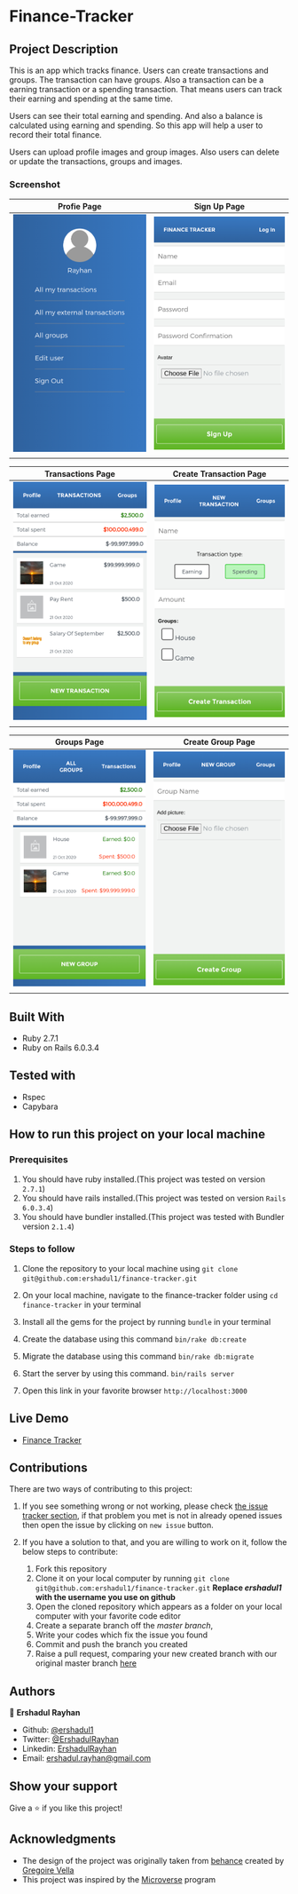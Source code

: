 # Finance-Tracker


## Project Description

This is an app which tracks finance. Users can create transactions and groups. The transaction can have groups. Also a transaction can be a earning transaction or a spending transaction. That means users can track their earning and spending at the same time. 

Users can see their total earning and spending. And also a balance is calculated using earning and spending. So this app will help a user to record their total finance.

Users can upload profile images and group images. Also users can delete or update the transactions, groups and images.  

### Screenshot

|Profie Page|Sign Up Page|
|-|-|
|![](screenshots/profile.png)|![](screenshots/sign_up.png)|
|||

|Transactions Page|Create Transaction Page|
|-|-|
|![](screenshots/transactions.png)|![](screenshots/new_transaction.png)|
|||

|Groups Page|Create Group Page|
|-|-|
|![](screenshots/groups.png)|![](screenshots/new_group.png)|
|||


## Built With

- Ruby 2.7.1
- Ruby on Rails 6.0.3.4

## Tested with
- Rspec
- Capybara

## How to run this project on your local machine

### Prerequisites
1. You should have ruby installed.(This project was tested on version `2.7.1`)
1. You should have rails installed.(This project was tested on version `Rails 6.0.3.4`)
1. You should have bundler installed.(This project was tested with Bundler version `2.1.4`)

   
### Steps to follow
1. Clone the repository to your local machine using `git clone git@github.com:ershadul1/finance-tracker.git`
1. On your local machine, navigate to the finance-tracker folder using `cd finance-tracker` in your terminal
1. Install all the gems for the project by running `bundle` in your terminal
1. Create the database using this command
`bin/rake db:create`
1. Migrate the database using this command
`bin/rake db:migrate`
1. Start the server by using this command.
`bin/rails server`

1. Open this link in your favorite browser `http://localhost:3000`


## Live Demo

- [Finance Tracker](https://agile-mesa-88353.herokuapp.com/)

## Contributions

  There are two ways of contributing to this project:

1.  If you see something wrong or not working, please check [the issue tracker section](https://github.com/ershadul1/finance-tracker/issues), if that problem you met is not in already opened issues then open the issue by clicking on `new issue` button.

2.  If you have a solution to that, and you are willing to work on it, follow the below steps to contribute:
    1.  Fork this repository
    1.  Clone it on your local computer by running `git clone git@github.com:ershadul1/finance-tracker.git` __Replace *ershadul1* with the username you use on github__
    1.  Open the cloned repository which appears as a folder on your local computer with your favorite code editor
    1.  Create a separate branch off the *master branch*,
    1.  Write your codes which fix the issue you found
    1.  Commit and push the branch you created
    1.  Raise a pull request, comparing your new created branch with our original master branch [here](https://github.com/ershadul1/finance-tracker)

## Authors

👤 **Ershadul Rayhan**

- Github: [@ershadul1](https://github.com/ershadul1)
- Twitter: [@ErshadulRayhan](https://twitter.com/ErshadulRayhan)
- Linkedin: [ErshadulRayhan](https://www.linkedin.com/in/ershadulrayhan/)
- Email:  ershadul.rayhan@gmail.com


## Show your support

Give a ⭐️ if you like this project!

## Acknowledgments
- The design of the project was originally taken from [behance](https://www.behance.net/gallery/19759151/Snapscan-iOs-design-and-branding?tracking_source=) created by [Gregoire Vella](https://www.behance.net/gregoirevella)
- This project was inspired by the [Microverse](https:www.microverse.org) program